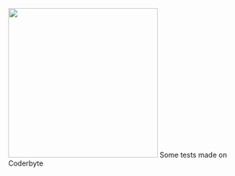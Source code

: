 <img src="https://coderbytestaticimages.s3.amazonaws.com/consumer-v2/nav/coderbyte_logo_digital_multi_light.png" width="300" />
Some tests made on Coderbyte
